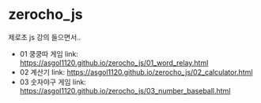 # zerocho_js
제로초 js 강의 들으면서..

+ 01 쿵쿵따 게임 link: https://asgol1120.github.io/zerocho_js/01_word_relay.html
+ 02 계산기 link: https://asgol1120.github.io/zerocho_js/02_calculator.html
+ 03 숫자야구 게임 link: https://asgol1120.github.io/zerocho_js/03_number_baseball.html
